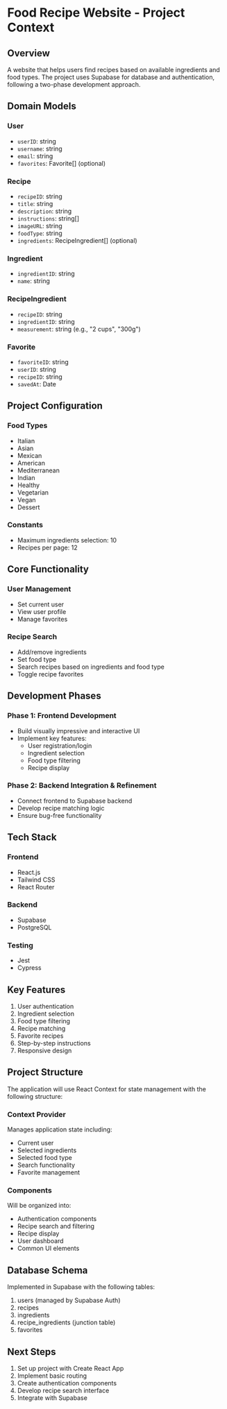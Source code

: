 # Food Recipe Website - Project Context

## Overview
A website that helps users find recipes based on available ingredients and food types. The project uses Supabase for database and authentication, following a two-phase development approach.

## Domain Models

### User
- `userID`: string
- `username`: string 
- `email`: string
- `favorites`: Favorite[] (optional)

### Recipe
- `recipeID`: string
- `title`: string
- `description`: string
- `instructions`: string[]
- `imageURL`: string
- `foodType`: string
- `ingredients`: RecipeIngredient[] (optional)

### Ingredient
- `ingredientID`: string
- `name`: string

### RecipeIngredient
- `recipeID`: string
- `ingredientID`: string
- `measurement`: string (e.g., "2 cups", "300g")

### Favorite
- `favoriteID`: string
- `userID`: string
- `recipeID`: string
- `savedAt`: Date

## Project Configuration

### Food Types
- Italian
- Asian
- Mexican
- American
- Mediterranean
- Indian
- Healthy
- Vegetarian
- Vegan
- Dessert

### Constants
- Maximum ingredients selection: 10
- Recipes per page: 12

## Core Functionality

### User Management
- Set current user
- View user profile
- Manage favorites

### Recipe Search
- Add/remove ingredients
- Set food type
- Search recipes based on ingredients and food type
- Toggle recipe favorites

## Development Phases

### Phase 1: Frontend Development
- Build visually impressive and interactive UI
- Implement key features:
  - User registration/login
  - Ingredient selection
  - Food type filtering
  - Recipe display

### Phase 2: Backend Integration & Refinement
- Connect frontend to Supabase backend
- Develop recipe matching logic
- Ensure bug-free functionality

## Tech Stack

### Frontend
- React.js
- Tailwind CSS
- React Router

### Backend
- Supabase
- PostgreSQL

### Testing
- Jest
- Cypress

## Key Features
1. User authentication
2. Ingredient selection
3. Food type filtering
4. Recipe matching
5. Favorite recipes
6. Step-by-step instructions
7. Responsive design

## Project Structure
The application will use React Context for state management with the following structure:

### Context Provider
Manages application state including:
- Current user
- Selected ingredients
- Selected food type
- Search functionality
- Favorite management

### Components
Will be organized into:
- Authentication components
- Recipe search and filtering
- Recipe display
- User dashboard
- Common UI elements

## Database Schema
Implemented in Supabase with the following tables:
1. users (managed by Supabase Auth)
2. recipes
3. ingredients
4. recipe_ingredients (junction table)
5. favorites

## Next Steps

1. Set up project with Create React App
2. Implement basic routing
3. Create authentication components
4. Develop recipe search interface
5. Integrate with Supabase 